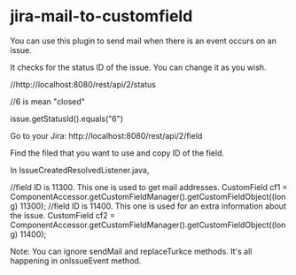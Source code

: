 # jira-mail-to-customfield

You can use this plugin to send mail when there is an event occurs on an issue.

It checks for the status ID of the issue. You can change it as you wish.

//http://localhost:8080/rest/api/2/status

//6 is mean "closed"

issue.getStatusId().equals("6")

Go to your Jira: http://localhost:8080/rest/api/2/field

Find the filed that you want to use and copy ID of the field.

In IssueCreatedResolvedListener.java, 

//field ID is 11300. This one is used to get mail addresses.
CustomField cf1 = ComponentAccessor.getCustomFieldManager().getCustomFieldObject((long) 11300);
//field ID is 11400. This one is used for an extra information about the issue.
CustomField cf2 = ComponentAccessor.getCustomFieldManager().getCustomFieldObject((long) 11400);

Note: You can ignore sendMail and replaceTurkce methods. It's all happening in onIssueEvent method.
